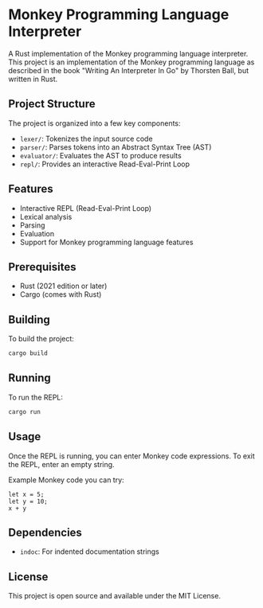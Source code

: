 # Monkey Programming Language Interpreter

A Rust implementation of the Monkey programming language interpreter. This project is an implementation of the Monkey programming language as described in the book "Writing An Interpreter In Go" by Thorsten Ball, but written in Rust.

## Project Structure

The project is organized into a few key components:

- `lexer/`: Tokenizes the input source code
- `parser/`: Parses tokens into an Abstract Syntax Tree (AST)
- `evaluator/`: Evaluates the AST to produce results
- `repl/`: Provides an interactive Read-Eval-Print Loop

## Features

- Interactive REPL (Read-Eval-Print Loop)
- Lexical analysis
- Parsing
- Evaluation
- Support for Monkey programming language features

## Prerequisites

- Rust (2021 edition or later)
- Cargo (comes with Rust)

## Building

To build the project:

```bash
cargo build
```

## Running

To run the REPL:

```bash
cargo run
```

## Usage

Once the REPL is running, you can enter Monkey code expressions. To exit the REPL, enter an empty string.

Example Monkey code you can try:
```monkey
let x = 5;
let y = 10;
x + y
```

## Dependencies

- `indoc`: For indented documentation strings

## License

This project is open source and available under the MIT License.
